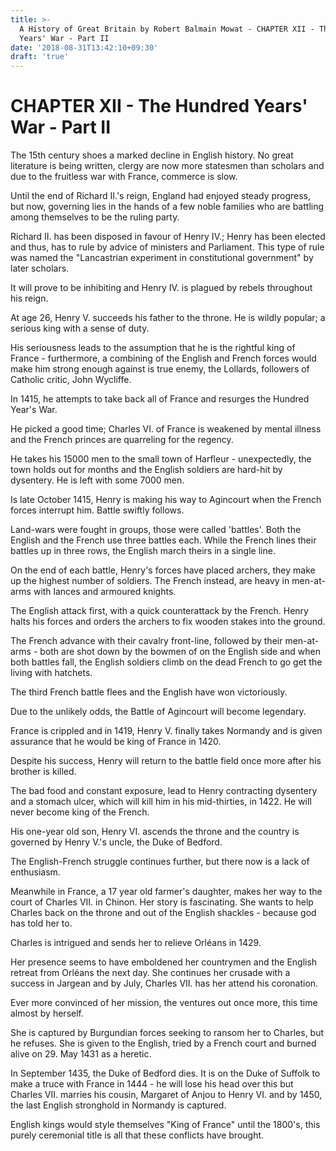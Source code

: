 ```yaml
---
title: >-
  A History of Great Britain by Robert Balmain Mowat - CHAPTER XII - The Hundred
  Years' War - Part II
date: '2018-08-31T13:42:10+09:30'
draft: 'true'
---
```

# CHAPTER XII - The Hundred Years' War - Part II

The 15th century shoes a marked decline in English history. No great literature is being written, clergy are now more statesmen than scholars and due to the fruitless war with France, commerce is slow. 

Until the end of Richard II.'s reign, England had enjoyed steady progress, but now, governing lies in the hands of a few noble families who are battling among themselves to be the ruling party.

Richard II. has been disposed in favour of Henry IV.; Henry has been elected and thus, has to rule by advice of ministers and Parliament. This type of rule was named the "Lancastrian experiment in constitutional government" by later scholars.

It will prove to be inhibiting and Henry IV. is plagued by rebels throughout his reign.

At age 26, Henry V. succeeds his father to the throne. He is wildly popular; a serious king with a sense of duty.

His seriousness leads to the assumption that he is the rightful king of France - furthermore, a combining of the English and French forces would make him strong enough against is true enemy, the Lollards, followers of Catholic critic, John Wycliffe.

In 1415, he attempts to take back all of France and resurges the Hundred Year's War.

He picked a good time; Charles VI. of France is weakened by mental illness and the French princes are quarreling for the regency.

He takes his 15000 men to the small town of Harfleur - unexpectedly, the town holds out for months and the English soldiers are hard-hit by dysentery. He is left with some 7000 men.

Is late October 1415, Henry is making his way to Agincourt when the French forces interrupt him. Battle swiftly follows.

Land-wars were fought in groups, those were called 'battles'. Both the English and the French use three battles each. While the French lines their battles up in three rows, the English march theirs in a single line. 

On the end of each battle, Henry's forces have placed archers, they make up the highest number of soldiers. The French instead, are heavy in men-at-arms with lances and armoured knights.

The English attack first, with a quick counterattack by the French. Henry halts his forces and orders the archers to fix wooden stakes into the ground.

The French advance with their cavalry front-line, followed by their men-at-arms - both are shot down by the bowmen of on the English side and when both battles fall, the English soldiers climb on the dead French to go get the living with hatchets.

The third French battle flees and the English have won victoriously.

Due to the unlikely odds, the Battle of Agincourt will become legendary.

France is crippled and in 1419, Henry V. finally takes Normandy and is given assurance that he would be king of France in 1420.

Despite his success, Henry will return to the battle field once more after his brother is killed.

The bad food and constant exposure, lead to Henry contracting dysentery and a stomach ulcer, which will kill him in his mid-thirties, in 1422. He will never become king of the French.

His one-year old son, Henry VI. ascends the throne and the country is governed by Henry V.'s uncle, the Duke of Bedford.

The English-French struggle continues further, but there now is a lack of enthusiasm.

Meanwhile in France, a 17 year old farmer's daughter, makes her way to the court of Charles VII. in Chinon. Her story is fascinating. She wants to help Charles back on the throne and out of the English shackles - because god has told her to.

Charles is intrigued and sends her to relieve Orléans in 1429.

Her presence seems to have emboldened her countrymen and the English retreat from Orléans the  next day. She continues her crusade with a success in Jargean and by July, Charles VII. has her attend his coronation.

Ever more convinced of her mission, the ventures out once more, this time almost by herself.

She is captured by Burgundian forces seeking to ransom her to Charles, but he refuses. She is given to the English, tried by a French court and burned alive on 29. May 1431 as a heretic.

In September 1435, the Duke of Bedford dies. It is on the Duke of Suffolk to make a truce with France in 1444 - he will lose his head over this but Charles VII. marries his cousin, Margaret of Anjou to Henry VI. and by 1450, the last English stronghold in Normandy is captured.

English kings would style themselves "King of France" until the 1800's, this purely ceremonial title is all that these conflicts have brought.
